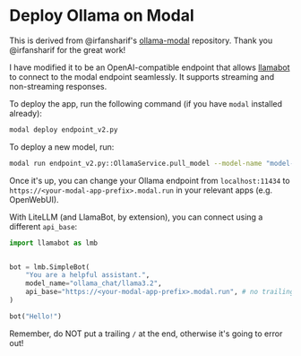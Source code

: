 # Deploy Ollama on Modal

This is derived from @irfansharif's [ollama-modal](https://github.com/irfansharif/ollama-modal) repository.
Thank you @irfansharif for the great work!

I have modified it to be an OpenAI-compatible endpoint that allows [llamabot](https://github.com/ericmjl/llamabot) to connect to the modal endpoint seamlessly.
It supports streaming and non-streaming responses.

To deploy the app, run the following command (if you have `modal` installed already):

```bash
modal deploy endpoint_v2.py
```

To deploy a new model, run:

```bash
modal run endpoint_v2.py::OllamaService.pull_model --model-name "model-name-on-ollama-goes-here"
```

Once it's up, you can change your Ollama endpoint from `localhost:11434` to `https://<your-modal-app-prefix>.modal.run` in your relevant apps (e.g. OpenWebUI).

With LiteLLM (and LlamaBot, by extension), you can connect using a different `api_base`:

```python
import llamabot as lmb


bot = lmb.SimpleBot(
    "You are a helpful assistant.",
    model_name="ollama_chat/llama3.2",
    api_base="https://<your-modal-app-prefix>.modal.run", # no trailing slash!
)

bot("Hello!")
```

Remember, do NOT put a trailing `/` at the end, otherwise it's going to error out!

